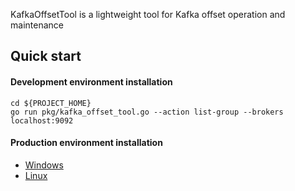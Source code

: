 KafkaOffsetTool is a lightweight tool for Kafka offset operation and maintenance

## Quick start

#### Development environment installation
```
cd ${PROJECT_HOME}
go run pkg/kafka_offset_tool.go --action list-group --brokers localhost:9092
```

#### Production environment installation
- [Windows](scripts/build.bat)
- [Linux](scripts/build.sh)